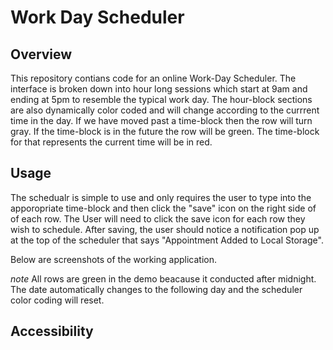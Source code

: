 # Work Day Scheduler 

## Overview 
This repository contians code for an online Work-Day Scheduler. The interface is broken down into hour long sessions which start at 9am and ending at 5pm to resemble the typical work day. The hour-block sections are also dynamically color coded and will change according to the currrent time in the day. If we have moved past a time-block then the row will turn gray. If the time-block is in the future the row will be green. The time-block for that represents the current time will be in red. 

## Usage 
The schedualr is simple to use and only requires the user to type into the apporopriate time-block and then click the "save" icon on the right side of of each row. The User will need to click the save icon for each row they wish to schedule. After saving, the user should notice a notification pop up at the top of the scheduler that says "Appointment Added to Local Storage".

Below are screenshots of the working application. 

*note* All rows are green in the demo beacause it conducted after midnight. The date automatically changes to the following day and the scheduler color coding will reset. 








## Accessibility
